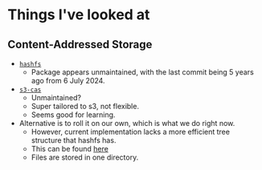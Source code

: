 # Things I've looked at

## Content-Addressed Storage

- [`hashfs`](https://github.com/dgilland/hashfs)
  - Package appears unmaintained, with the last commit being 5 years ago from 6 July 2024.
- [`s3-cas`](https://github.com/nuchi/s3-cas)
  - Unmaintained?
  - Super tailored to s3, not flexible.
  - Seems good for learning.
- Alternative is to roll it on our own, which is what we do right now.
  - However, current implementation lacks a more efficient tree structure that hashfs has.
  - This can be found [here](https://github.com/dgilland/hashfs/blob/ee8c523e8edacccf643d68cb4e033fb740941a44/hashfs/utils.py#L19)
  - Files are stored in one directory.
